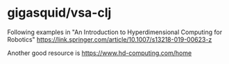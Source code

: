# gigasquid/vsa-clj

Following examples in "An Introduction to Hyperdimensional Computing for Robotics"
https://link.springer.com/article/10.1007/s13218-019-00623-z

Another good resource is https://www.hd-computing.com/home

